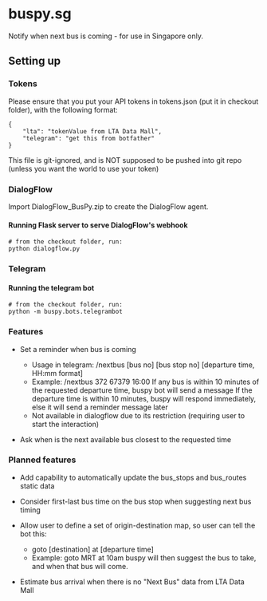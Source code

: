 # buspy.sg
Notify when next bus is coming - for use in Singapore only.

## Setting up
### Tokens
Please ensure that you put your API tokens in tokens.json (put it in checkout folder), with the following format:
```
{
    "lta": "tokenValue from LTA Data Mall",
    "telegram": "get this from botfather"
}
```
This file is git-ignored, and is NOT supposed to be pushed into git repo (unless you want the world to use your token)


### DialogFlow
Import DialogFlow_BusPy.zip to create the DialogFlow agent.

#### Running Flask server to serve DialogFlow's webhook
```
# from the checkout folder, run:
python dialogflow.py
```

### Telegram
#### Running the telegram bot
```
# from the checkout folder, run:
python -m buspy.bots.telegrambot
```

### Features
* Set a reminder when bus is coming
  * Usage in telegram: /nextbus [bus no] [bus stop no] [departure time, HH:mm format]
  * Example: /nextbus 372 67379 16:00
  If any bus is within 10 minutes of the requested departure time, buspy bot will send a message
  If the departure time is within 10 minutes, buspy will respond immediately, else it will send a reminder message later
  * Not available in dialogflow due to its restriction (requiring user to start the interaction)
  
* Ask when is the next available bus closest to the requested time

### Planned features
* Add capability to automatically update the bus_stops and bus_routes static data
* Consider first-last bus time on the bus stop when suggesting next bus timing
* Allow user to define a set of origin-destination map, so user can tell the bot this:
  * goto [destination] at [departure time]
  * Example: goto MRT at 10am
  buspy will then suggest the bus to take, and when that bus will come.

* Estimate bus arrival when there is no "Next Bus" data from LTA Data Mall
